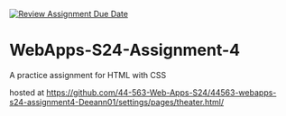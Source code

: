 [![Review Assignment Due Date](https://classroom.github.com/assets/deadline-readme-button-24ddc0f5d75046c5622901739e7c5dd533143b0c8e959d652212380cedb1ea36.svg)](https://classroom.github.com/a/4386q9bN)
# WebApps-S24-Assignment-4
A practice assignment for HTML with CSS


hosted at https://github.com/44-563-Web-Apps-S24/44563-webapps-s24-assignment4-Deeann01/settings/pages/theater.html/
